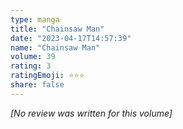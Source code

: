 ```yaml
---
type: manga
title: "Chainsaw Man"
date: "2023-04-17T14:57:39"
name: "Chainsaw Man"
volume: 39
rating: 3
ratingEmoji: ⭐️⭐️⭐️
share: false
---
```


*[No review was written for this volume]*

